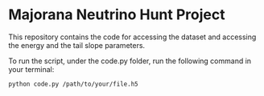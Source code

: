 # Majorana Neutrino Hunt Project

This repository contains the code for accessing the dataset and accessing the energy and the tail slope parameters.

To run the script, under the code.py folder, run the following command in your terminal:
```
python code.py /path/to/your/file.h5
